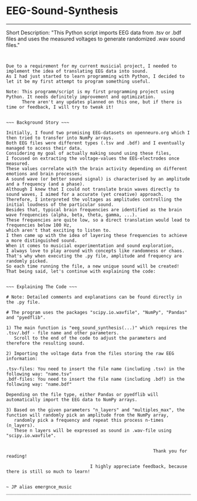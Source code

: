# EEG-Sound-Synthesis
________________________________________________________________________________________________________________________________________
Short Description:
"This Python script imports EEG data from .tsv or .bdf files and uses the measured voltages to generate randomized .wav sound files."


~~~ Introduction ~~~


Due to a requirement for my current musicial project, I needed to implement the idea of translating EEG data into sound. 
As I had just started to learn programming with Python, I decided to let it be my first attempt to program something useful. 

Note: This programm/script is my first programming project using Python. It needs definitely improvement and optimization.
      There aren't any updates planned on this one, but if there is time or feedback, I will try to tweak it!


~~~ Background Story ~~~

Initially, I found two promising EEG-datasets on openneuro.org which I then tried to transfer into NumPy arrays.
Both EEG files were different types (.tsv and .bdf) and I eventually managed to access their data.
Considering my goal of actually making sound using these files, 
I focused on extracting the voltage-values the EEG-electrodes once measured.
These values correlate with the brain activity depending on different emotions and brain processes.
A sound wave (or better sound signal) is characterised by an amplitude and a frequency (and a phase).
Although I knew that I could not translate brain waves directly to sound waves, I aimed for a accurate (yet creative) approach.
Therefore, I interpreted the voltages as amplitudes controlling the initial loudness of the particular sound.
Besides that, typical brain frequencies are identified as the brain wave frequencies (alpha, beta, theta, gamma, ...).
These frequencies are quite low, so a direct translation would lead to frequencies below 100 Hz, 
which aren't that exciting to listen to.
I then came up with the idea of layering these frequencies to achieve a more distinguished sound.
When it comes to musicial experimentation and sound exploration, 
I always love to play around with concepts like randomness or chaos.
That's why when executing the .py file, amplitude and frequency are randomly picked. 
So each time running the file, a new unique sound will be created!
That being said, let's continue with explaining the code:


~~~ Explaining The Code ~~~

# Note: Detailed comments and explanations can be found directly in the .py file.

# The program uses the packages "scipy.io.wavfile", "NumPy", "Pandas" and "pyedflib".

1) The main function is "eeg_sound_synthesis(...)" which requires the .tsv/.bdf - file name and other parameters.
   Scroll to the end of the code to adjust the parameters and therefore the resulting sound.
   
2) Importing the voltage data from the files storing the raw EEG information:

.tsv-files: You need to insert the file name (including .tsv) in the following way: "name.tsv"
.bdf-files: You need to insert the file name (including .bdf) in the following way: "name.bdf"

Depending on the file type, either Pandas or pyedflib will automatically import the EEG data to NumPy arrays. 

3) Based on the given parameters "n_layers" and "multiples_max", the function will randomly pick an amplitude from the NumPy array,
   randomly pick a frequency and repeat this process n-times (n_layers).
   These n layers will be expressed as sound in .wav-file using "scipy.io.wavfile".

                                                        
                                                        Thank you for reading!
                            
                                I highly appreciate feedback, because there is still so much to learn!
                                                                            
                                                                            ~ JP alias emergnce_music
________________________________________________________________________________________________________________________________________
 



       
       
  

